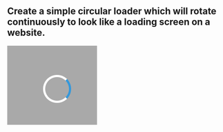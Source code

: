 ## Create a simple circular loader which will rotate continuously to look like a loading screen on a website.
![Alt text](image.png)